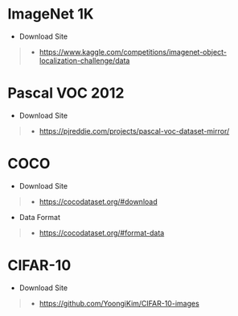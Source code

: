 # ImageNet 1K

- Download Site
> - https://www.kaggle.com/competitions/imagenet-object-localization-challenge/data

# Pascal VOC 2012

- Download Site
> - https://pjreddie.com/projects/pascal-voc-dataset-mirror/

# COCO

- Download Site
> - https://cocodataset.org/#download
- Data Format
> - https://cocodataset.org/#format-data

# CIFAR-10

- Download Site
> - https://github.com/YoongiKim/CIFAR-10-images